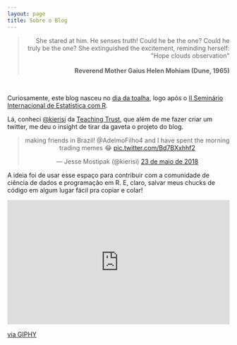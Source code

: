 ```yaml
---
layout: page
title: Sobre o Blog
---
```


<blockquote>
<div align="right">She stared at him. He senses truth! Could he be the one? Could he truly be the one? She extinguished the excitement, reminding herself: "Hope clouds observation"</div>
<br>
<div align="right"><b>Reverend Mother Gaius Helen Mohiam (Dune, 1965)</b></div>
</blockquote>

<br>

Curiosamente, este blog nasceu no [dia da toalha](https://pt.wikipedia.org/wiki/Dia_da_Toalha), logo após o [II Seminário Internacional de Estatística com R](https://ser2018.weebly.com/).

Lá, conheci [@kierisi](https://twitter.com/kierisi) da [Teaching Trust](http://www.teachingtrust.org/), que além de me fazer criar um twitter, me deu o insight de tirar da gaveta o projeto do blog.

<center>

<blockquote class="twitter-tweet" data-lang="pt"><p lang="en" dir="ltr">making friends in Brazil! @AdelmoFilho4 and I have spent the morning trading memes 😂 <a href="https://t.co/Bd7BXxhhf2">pic.twitter.com/Bd7BXxhhf2</a></p>&mdash; Jesse Mostipak (@kierisi) <a href="https://twitter.com/kierisi/status/999255507385888768?ref_src=twsrc%5Etfw">23 de maio de 2018</a></blockquote>
<script async src="https://platform.twitter.com/widgets.js" charset="utf-8"></script>

</center>

A ideia foi de usar esse espaço para contribuir com a comunidade de ciência de dados e programação em R. E, claro, salvar meus chucks de código em algum lugar fácil pra copiar e colar!

<div style="width:100%;height:0;padding-bottom:56%;position:relative;"><iframe src="https://giphy.com/embed/3ohc11HR5Z6u1YRK3m" width="100%" height="100%" style="position:absolute" frameBorder="0" class="giphy-embed" allowFullScreen></iframe></div><p><a href="https://giphy.com/gifs/choquedecultura-tvquase-3ohc11HR5Z6u1YRK3m">via GIPHY</a></p>

